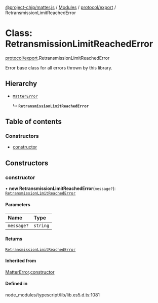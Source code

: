 [@project-chip/matter.js](../README.md) / [Modules](../modules.md) / [protocol/export](../modules/protocol_export.md) / RetransmissionLimitReachedError

# Class: RetransmissionLimitReachedError

[protocol/export](../modules/protocol_export.md).RetransmissionLimitReachedError

Error base class for all errors thrown by this library.

## Hierarchy

- [`MatterError`](common_export.MatterError.md)

  ↳ **`RetransmissionLimitReachedError`**

## Table of contents

### Constructors

- [constructor](protocol_export.RetransmissionLimitReachedError.md#constructor)

## Constructors

### constructor

• **new RetransmissionLimitReachedError**(`message?`): [`RetransmissionLimitReachedError`](protocol_export.RetransmissionLimitReachedError.md)

#### Parameters

| Name | Type |
| :------ | :------ |
| `message?` | `string` |

#### Returns

[`RetransmissionLimitReachedError`](protocol_export.RetransmissionLimitReachedError.md)

#### Inherited from

[MatterError](common_export.MatterError.md).[constructor](common_export.MatterError.md#constructor)

#### Defined in

node_modules/typescript/lib/lib.es5.d.ts:1081
